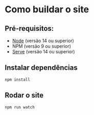 # Como buildar o site

## Pré-requisitos:

- [Node](https://nodejs.org/en) (versão 14 ou superior)
- NPM (versão 9 ou superior)
- [Serve](https://www.npmjs.com/package/serve) (versão 14 ou superior)

## Instalar dependências

`npm install`

## Rodar o site

`npm run watch`
